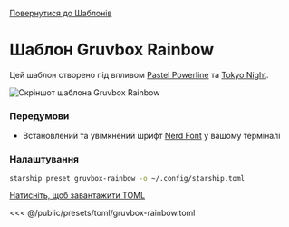 [Повернутися до Шаблонів](./#gruvbox-rainbow)

# Шаблон Gruvbox Rainbow

Цей шаблон створено під впливом [Pastel Powerline](./pastel-powerline.md) та [Tokyo Night](./tokyo-night.md).

![Скріншот шаблона Gruvbox Rainbow](/presets/img/gruvbox-rainbow.png)

### Передумови

- Встановлений та увімкнений шрифт [Nerd Font](https://www.nerdfonts.com/) у вашому терміналі

### Налаштування

```sh
starship preset gruvbox-rainbow -o ~/.config/starship.toml
```

[Натисніть, щоб завантажити TOML](/presets/toml/gruvbox-rainbow.toml)

<<< @/public/presets/toml/gruvbox-rainbow.toml
